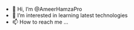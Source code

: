 - 👋 Hi, I’m @AmeerHamzaPro
- 👀 I’m interested in learning latest technologies
- 📫 How to reach me ...

<!---
AmeerHamzaPro/AmeerHamzaPro is a ✨ special ✨ repository because its `README.md` (this file) appears on your GitHub profile.
You can click the Preview link to take a look at your changes.
--->
